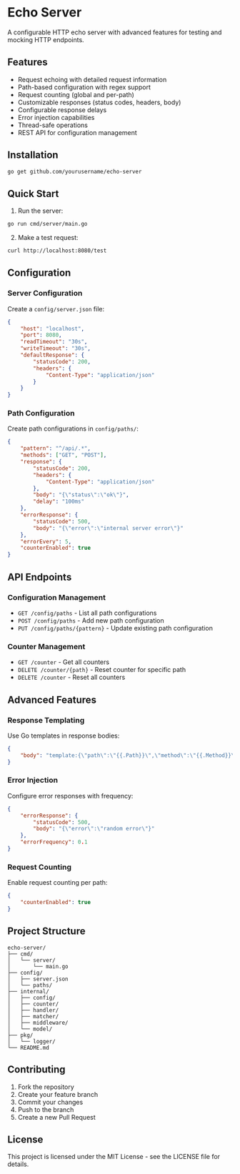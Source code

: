 # Echo Server

A configurable HTTP echo server with advanced features for testing and mocking HTTP endpoints.

## Features

- Request echoing with detailed request information
- Path-based configuration with regex support
- Request counting (global and per-path)
- Customizable responses (status codes, headers, body)
- Configurable response delays
- Error injection capabilities
- Thread-safe operations
- REST API for configuration management

## Installation

```bash
go get github.com/yourusername/echo-server
```

## Quick Start

1. Run the server:
```bash
go run cmd/server/main.go
```

2. Make a test request:
```bash
curl http://localhost:8080/test
```

## Configuration

### Server Configuration

Create a `config/server.json` file:

```json
{
    "host": "localhost",
    "port": 8080,
    "readTimeout": "30s",
    "writeTimeout": "30s",
    "defaultResponse": {
        "statusCode": 200,
        "headers": {
            "Content-Type": "application/json"
        }
    }
}
```

### Path Configuration

Create path configurations in `config/paths/`:

```json
{
    "pattern": "^/api/.*",
    "methods": ["GET", "POST"],
    "response": {
        "statusCode": 200,
        "headers": {
            "Content-Type": "application/json"
        },
        "body": "{\"status\":\"ok\"}",
        "delay": "100ms"
    },
    "errorResponse": {
        "statusCode": 500,
        "body": "{\"error\":\"internal server error\"}"
    },
    "errorEvery": 5,
    "counterEnabled": true
}
```

## API Endpoints

### Configuration Management

- `GET /config/paths` - List all path configurations
- `POST /config/paths` - Add new path configuration
- `PUT /config/paths/{pattern}` - Update existing path configuration

### Counter Management

- `GET /counter` - Get all counters
- `DELETE /counter/{path}` - Reset counter for specific path
- `DELETE /counter` - Reset all counters

## Advanced Features

### Response Templating

Use Go templates in response bodies:

```json
{
    "body": "template:{\"path\":\"{{.Path}}\",\"method\":\"{{.Method}}\"}"
}
```

### Error Injection

Configure error responses with frequency:

```json
{
    "errorResponse": {
        "statusCode": 500,
        "body": "{\"error\":\"random error\"}"
    },
    "errorFrequency": 0.1
}
```

### Request Counting

Enable request counting per path:

```json
{
    "counterEnabled": true
}
```

## Project Structure

```
echo-server/
├── cmd/
│   └── server/
│       └── main.go
├── config/
│   ├── server.json
│   └── paths/
├── internal/
│   ├── config/
│   ├── counter/
│   ├── handler/
│   ├── matcher/
│   ├── middleware/
│   └── model/
├── pkg/
│   └── logger/
└── README.md
```

## Contributing

1. Fork the repository
2. Create your feature branch
3. Commit your changes
4. Push to the branch
5. Create a new Pull Request

## License

This project is licensed under the MIT License - see the LICENSE file for details.